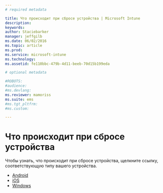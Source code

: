 ```yaml
---
# required metadata

title: Что происходит при сбросе устройства | Microsoft Intune
description:
keywords:
author: Staciebarker
manager: jeffgilb
ms.date: 06/02/2016
ms.topic: article
ms.prod:
ms.service: microsoft-intune
ms.technology:
ms.assetid: fe110bbc-479b-4d11-beeb-70d15b199eda

# optional metadata

#ROBOTS:
#audience:
#ms.devlang:
ms.reviewer: mamoriss
ms.suite: ems
#ms.tgt_pltfrm:
#ms.custom:

---
```



# Что происходит при сбросе устройства

Чтобы узнать, что происходит при сбросе устройства, щелкните ссылку, соответствующую типу вашего устройства.

- [Android](what-happens-if-you-reset-your-device-using-the-company-portal-android.md)
- [iOS](what-happens-if-you-reset-your-device-using-the-company-portal-ios.md)
- [Windows](/what-happens-if-you-reset-your-device-using-the-company-portal-windows.md)



<!--HONumber=Jun16_HO1-->


